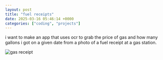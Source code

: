 ```yaml
---
layout: post
title: "fuel receipts"
date: 2025-03-16 05:46:14 +0000
categories: ["coding", "projects"]
---
```


i want to make an app that uses ocr to grab the price of gas and how many gallons i got on a given date from a photo of a fuel receipt at a gas station.

![gas receipt](https://judytuna.com/wp-content/uploads/2024/08/IMG_9806-768x1024.jpg)